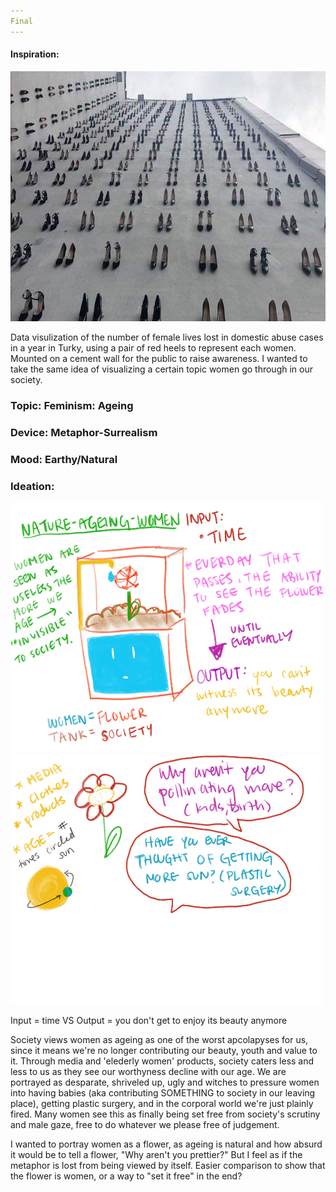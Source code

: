 ```yaml
---
Final
---
```


#### Inspiration: 

<img src = "/img/domestic-abuse.jpg" width = "550" height = "400">

Data visulization of the number of female lives lost in domestic abuse cases in a year in Turky, using a pair of red heels to represent each women. Mounted on a cement wall for the public to raise awareness. I wanted to take the same idea of visualizing a certain topic women go through in our society. 


### Topic: Feminism: Ageing
### Device: Metaphor-Surrealism 
### Mood: Earthy/Natural


### Ideation:

<img src = "/img/final.JPG" width = '500' height = '400'>
<img src = "/img/final2.JPG" width = '500' height = '400'>

Input = time VS Output = you don't get to enjoy its beauty anymore

Society views women as ageing as one of the worst apcolapyses for us, since it means we're no longer contributing our 
beauty, youth and value to it. Through media and 'elederly women' products, society caters less and less to us as they 
see our worthyness decline with our age. We are portrayed as desparate, shriveled up, ugly and witches to pressure women
into having babies (aka contributing SOMETHING to society in our leaving place), getting plastic surgery, and in the corporal
world we're just plainly fired. Many women see this as finally being set free from society's scrutiny and male gaze, free to do whatever we please free of judgement. 

I wanted to portray women as a flower, as ageing is natural and how absurd it would be to tell a flower, "Why aren't you prettier?" But I feel as if the metaphor is lost from being viewed by itself. Easier comparison to show that the flower is women, or a way to "set it free" in the end?
